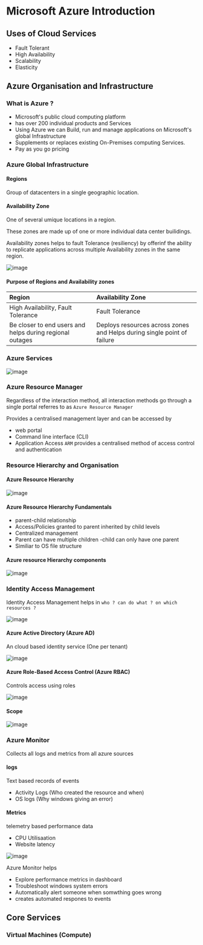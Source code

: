 # Microsoft Azure Introduction
## Uses of Cloud Services
- Fault Tolerant
- High Availability
- Scalability 
- Elasticity
## Azure Organisation and Infrastructure
### What is Azure ?
- Microsoft's public cloud computing platform
- has over 200 individual products and Services
- Using Azure we can Build, run and manage applications on Microsoft's global Infrastructure
- Supplements or replaces existing On-Premises computing Services.
- Pay as you go pricing
### Azure Global Infrastructure
#### Regions
Group of datacenters in a single geographic location.
#### Availability Zone
One of several umique locations in a region.

These zones are made up of one or more individual data center builidings.

Availability zones helps to fault Tolerance  (resiliency) by offerinf the ability to replicate applications across multiple Availability zones in the same region.

![image](https://user-images.githubusercontent.com/130353146/233057269-7321de6d-4d1d-4e1d-9fe6-611436193a46.png)

#### Purpose of Regions and Availability zones
| Region| Availability Zone |
|:--|:-- |
| High Availability, Fault Tolerance| Fault Tolerance |
| Be closer to end users and helps during regional outages | Deploys resources across zones and Helps during single point of failure|

### Azure Services

![image](https://user-images.githubusercontent.com/130353146/233059414-2046d78a-a172-479d-a933-0adfa494881c.png)

### Azure Resource Manager
Regardless of the interaction method, all interaction methods go through a single portal referres to as `Azure Resource Manager`

Provides a centralised management layer and can be accessed by
- web portal
- Command line interface (CLI)
- Application Access 
`ARM` provides a centralised method of access control and authentication

### Resource Hierarchy and Organisation 

#### Azure Resource Hierarchy

![image](https://user-images.githubusercontent.com/130353146/233345076-95302625-6d51-49e4-a97a-e0e5e4890b43.png)

#### Azure Resource Hierarchy Fundamentals
- parent-child relationship
- Access/Policies granted to parent inherited by child levels
- Centralized management
- Parent can have multiple children -child can only have one parent
- Similiar to OS file structure
#### Azure resource Hierarchy components

![image](https://user-images.githubusercontent.com/130353146/233344683-0d03f837-9e07-4608-8bcd-e98f013433e0.png)

### Identity Access Management 
Identity Access Management helps in `who ? can do what ? on which resources ?`

![image](https://user-images.githubusercontent.com/130353146/233346392-4abe8117-e087-42e7-971d-5648318d8227.png)

#### Azure Active Directory (Azure AD)
An cloud based identity service (One per tenant)

![image](https://user-images.githubusercontent.com/130353146/233347686-8b0df640-4fdb-48fc-b024-6f11134504d8.png)

#### Azure Role-Based Access Control (Azure RBAC)
Controls access using roles

![image](https://user-images.githubusercontent.com/130353146/233348168-01053b1f-ea05-4cd3-ad76-62425e93fc9e.png)
#### Scope
![image](https://user-images.githubusercontent.com/130353146/233348672-0c2d542b-f1bd-4fab-9d99-4353a246cf98.png)
### Azure Monitor
Collects all logs and metrics from all azure sources
#### logs
Text based records of events
- Activity Logs (Who created the resource and when)
- OS logs (Why windows giving an error)
#### Metrics 
telemetry based performance data
- CPU Utilisaation
- Website latency

![image](https://user-images.githubusercontent.com/130353146/233379340-b45c8487-1fae-43c8-9a91-d941cdae1c1d.png)

Azure Monitor helps 
- Explore performance metrics in dashboard
- Troubleshoot windows system errors
- Automatically alert someone when somwthing goes wrong
- creates automated respones to events
## Core Services
### Virtual Machines (Compute)
